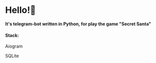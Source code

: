 <h1>Hello!👋</h1>
<b>It's telegram-bot written in Python, for play the game "Secret Santa"</b>
<h4>Stack:</h4>
  <p>Aiogram</p>
  <p>SQLite</p>
